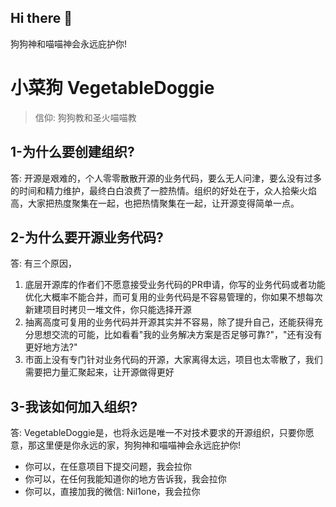 ## Hi there 👋
狗狗神和喵喵神会永远庇护你!
<!--

**Here are some ideas to get you started:**

🙋‍♀️ A short introduction - what is your organization all about?
🌈 Contribution guidelines - how can the community get involved?
👩‍💻 Useful resources - where can the community find your docs? Is there anything else the community should know?
🍿 Fun facts - what does your team eat for breakfast?
🧙 Remember, you can do mighty things with the power of [Markdown](https://docs.github.com/github/writing-on-github/getting-started-with-writing-and-formatting-on-github/basic-writing-and-formatting-syntax)
-->

# 小菜狗 VegetableDoggie

> 信仰: 狗狗教和圣火喵喵教

## 1-为什么要创建组织?

答: 开源是艰难的，个人零零散散开源的业务代码，要么无人问津，要么没有过多的时间和精力维护，最终白白浪费了一腔热情。组织的好处在于，众人拾柴火焰高，大家把热度聚集在一起，也把热情聚集在一起，让开源变得简单一点。

## 2-为什么要开源业务代码?

答: 有三个原因，
1. 底层开源库的作者们不愿意接受业务代码的PR申请，你写的业务代码或者功能优化大概率不能合并，而可复用的业务代码是不容易管理的，你如果不想每次新建项目时拷贝一堆文件，你只能选择开源
2. 抽离高度可复用的业务代码并开源其实并不容易，除了提升自己，还能获得充分思想交流的可能，比如看看"我的业务解决方案是否足够可靠?"，"还有没有更好地方法?"
3. 市面上没有专门针对业务代码的开源，大家离得太远，项目也太零散了，我们需要把力量汇聚起来，让开源做得更好

## 3-我该如何加入组织?

答: VegetableDoggie是，也将永远是唯一不对技术要求的开源组织，只要你愿意，那这里便是你永远的家，狗狗神和喵喵神会永远庇护你!
- 你可以，在任意项目下提交问题，我会拉你
- 你可以，在任何我能知道你的地方告诉我，我会拉你
- 你可以，直接加我的微信: Nil1one，我会拉你
